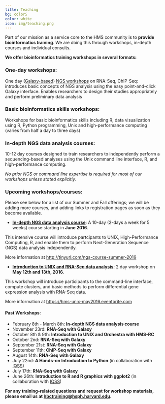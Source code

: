 ```yaml
---
title: Teaching
bg: color5
color: white
icon: img/teaching.png
---
```

Part of our mission as a service core to the HMS community is to **provide bioinformatics training**. We are doing this through workshops, in-depth courses and individual consults.


**We offer bioinformatics training workshops in several formats:**

### One-day workshops:

One day ([Galaxy-based](https://wiki.galaxyproject.org/)) [NGS workshops](http://hbc.github.io/ngs-workshops/) on RNA-Seq, ChIP-Seq: introduces basic concepts of NGS analysis using the easy point-and-click Galaxy interface. Enables researchers to design their studies appropriately and perform preliminary data analysis



### Basic bioinformatics skills workshops:

Workshops for basic bioinformatics skills including R, data visualization using R, Python programming, Unix and high-performance computing (varies from half a day to three days) 



### In-depth NGS data analysis courses:

10-12 day courses designed to train researchers to independently perform a sequencing-based analyses using the Unix command line interface, R, and high-performance computing. 
 
*No prior NGS or command line expertise is required for most of our workshops unless stated explicitly.*



### Upcoming workshops/courses:

Please see below for a list of our Summer and Fall offerings; we will be adding more courses, and adding links to registration pages as soon as they become available.

* **[In-depth NGS data analysis course](http://tinyurl.com/ngs-course-summer-2016)**: A 10-day (2-days a week for 5 weeks) course starting in **June 2016**. 

This intensive course will introduce partcipants to UNIX, High-Performance Computing, R, and enable them to perform Next-Generation Sequence (NGS) data analysis independently.

More information at http://tinyurl.com/ngs-course-summer-2016

* **[Introduction to UNIX and RNA-Seq data analysis](https://hms-unix-may2016.eventbrite.com)**: 2 day workshop on **May 12th and 13th, 2016**.

This workshop will introduce participants to the command-line interface, compute clusters, and basic methods to perform differential gene expression analysis with RNA-Seq data.

More information at https://hms-unix-may2016.eventbrite.com



#### Past Workshops:

* February 8th - March 8th: **In-depth NGS data analysis course**
* November 23rd: **RNA-Seq with Galaxy**
* October 8th & 9th: **Introduction to UNIX and Orchestra with HMS-RC**
* October 2nd: **RNA-Seq with Galaxy**
* September 21st: **RNA-Seq with Galaxy**
* September 11th: **ChIP-Seq with Galaxy**
* August 14th: **RNA-Seq with Galaxy**
* July 22nd: **A Hands-on Introduction to Python** (in collaboration with [IQSS](http://www.iq.harvard.edu/))
* July 17th: **RNA-Seq with Galaxy**
* June 26th: **Introduction to R and R graphics with ggplot2** (in collaboration with [IQSS](http://www.iq.harvard.edu/))

**For any training-related questions and request for workshop materials, please email us at [hbctraining@hsph.harvard.edu](mailto:hbctraining@hsph.harvard.edu)**.